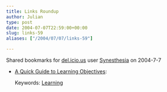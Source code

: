 ```yaml
---
title: Links Roundup
author: Julian
type: post
date: 2004-07-07T22:59:00+00:00
slug: links-59 
aliases: ["/2004/07/07/links-59"]

---
```

Shared bookmarks for [del.icio.us][1] user  [Synesthesia][2] on 2004-7-7

  * [A Quick Guide to Learning Objectives][3]:
   
    Keywords: [Learning][4]

 [1]: https://del.icio.us/
 [2]: https://del.icio.us/synesthesia
 [3]: https://www.nwlink.com/~donclark/hrd/templates/objectivetool.html "https://www.nwlink.com/~donclark/hrd/templates/objectivetool.html"
 [4]: https://del.icio.us/synesthesia/Learning